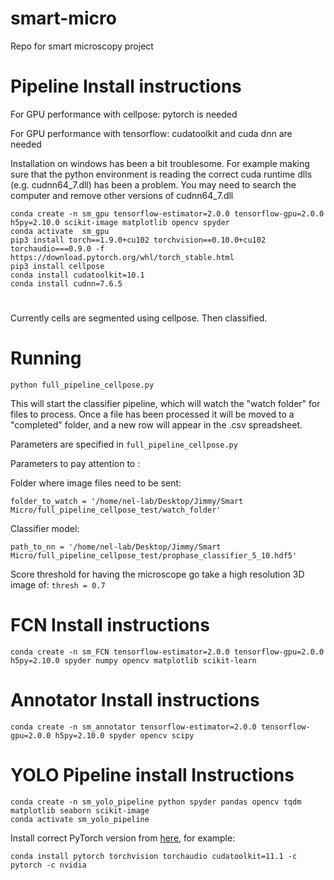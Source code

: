 # smart-micro
Repo for smart microscopy project

# Pipeline Install instructions

For GPU performance with cellpose: pytorch is needed 

For GPU performance with tensorflow: cudatoolkit and cuda dnn are needed 

Installation on windows has been a bit troublesome.  For example making sure that the python environment is reading the correct cuda runtime dlls (e.g. cudnn64_7.dll) has been a problem.  You may need to search the computer and remove other versions of cudnn64_7.dll

```
conda create -n sm_gpu tensorflow-estimator=2.0.0 tensorflow-gpu=2.0.0 h5py=2.10.0 scikit-image matplotlib opencv spyder
conda activate  sm_gpu
pip3 install torch==1.9.0+cu102 torchvision==0.10.0+cu102 torchaudio===0.9.0 -f https://download.pytorch.org/whl/torch_stable.html
pip3 install cellpose
conda install cudatoolkit=10.1
conda install cudnn=7.6.5
```

#
Currently cells are segmented using cellpose.  Then classified.

# Running
```
python full_pipeline_cellpose.py
```
This will start the classifier pipeline, which will watch the "watch folder" for files to process.  Once a file has been processed it will be moved to a "completed" folder, and a new row will appear in the .csv spreadsheet.

Parameters are specified in `full_pipeline_cellpose.py` 

Parameters to pay attention to :

Folder where image files need to be sent:

`folder_to_watch = '/home/nel-lab/Desktop/Jimmy/Smart Micro/full_pipeline_cellpose_test/watch_folder'  `


Classifier model:

`path_to_nn = '/home/nel-lab/Desktop/Jimmy/Smart Micro/full_pipeline_cellpose_test/prophase_classifier_5_10.hdf5'`

Score threshold for having the microscope go take a high resolution 3D image of:
`thresh = 0.7`

# FCN Install instructions

```conda create -n sm_FCN tensorflow-estimator=2.0.0 tensorflow-gpu=2.0.0 h5py=2.10.0 spyder numpy opencv matplotlib scikit-learn```

# Annotator Install instructions

```conda create -n sm_annotator tensorflow-estimator=2.0.0 tensorflow-gpu=2.0.0 h5py=2.10.0 spyder opencv scipy```

# YOLO Pipeline install Instructions

```
conda create -n sm_yolo_pipeline python spyder pandas opencv tqdm matplotlib seaborn scikit-image
conda activate sm_yolo_pipeline
```
Install correct PyTorch version from [here](https://pytorch.org/get-started/locally/), for example:
```
conda install pytorch torchvision torchaudio cudatoolkit=11.1 -c pytorch -c nvidia
```
